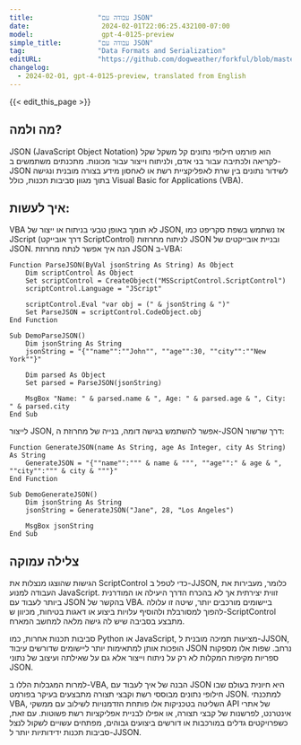 ```yaml
---
title:                "עבודה עם JSON"
date:                  2024-02-01T22:06:25.432100-07:00
model:                 gpt-4-0125-preview
simple_title:         "עבודה עם JSON"
tag:                  "Data Formats and Serialization"
editURL:              "https://github.com/dogweather/forkful/blob/master/content/he/vba/working-with-json.md"
changelog:
  - 2024-02-01, gpt-4-0125-preview, translated from English
---
```


{{< edit_this_page >}}

## מה ולמה?

JSON (JavaScript Object Notation) הוא פורמט חילופי נתונים קל משקל שקל לקריאה ולכתיבה עבור בני אדם, ולניתוח וייצור עבור מכונות. מתכנתים משתמשים ב-JSON לשידור נתונים בין שרת לאפליקציית רשת או לאחסון מידע בצורה מובנית ונגישה בתוך מגוון סביבות תכנות, כולל Visual Basic for Applications (VBA).

## איך לעשות:

VBA לא תומך באופן טבעי בניתוח או ייצור של JSON, אז נשתמש בשפת סקריפט כמו JScript (דרך אובייקט ScriptControl) לניתוח מחרוזות JSON ובניית אובייקטים של JSON. הנה איך אפשר לנתח מחרוזת JSON ב-VBA:

```basic
Function ParseJSON(ByVal jsonString As String) As Object
    Dim scriptControl As Object
    Set scriptControl = CreateObject("MSScriptControl.ScriptControl")
    scriptControl.Language = "JScript"
    
    scriptControl.Eval "var obj = (" & jsonString & ")"
    Set ParseJSON = scriptControl.CodeObject.obj
End Function

Sub DemoParseJSON()
    Dim jsonString As String
    jsonString = "{""name"":""John"", ""age"":30, ""city"":""New York""}"
    
    Dim parsed As Object
    Set parsed = ParseJSON(jsonString)
    
    MsgBox "Name: " & parsed.name & ", Age: " & parsed.age & ", City: " & parsed.city
End Sub
```

לייצור JSON, אפשר להשתמש בגישה דומה, בנייה של מחרוזת ה-JSON דרך שרשור:

```basic
Function GenerateJSON(name As String, age As Integer, city As String) As String
    GenerateJSON = "{""name"":""" & name & """, ""age"":" & age & ", ""city"":""" & city & """}"
End Function

Sub DemoGenerateJSON()
    Dim jsonString As String
    jsonString = GenerateJSON("Jane", 28, "Los Angeles")
    
    MsgBox jsonString
End Sub
```

## צלילה עמוקה

הגישות שהוצגו מנצלות את ScriptControl כדי לטפל ב-JJSON, כלומר, מעבירות את העבודה למנוע JavaScript. זווית יצירתית אך לא בהכרח הדרך היעילה או המודרנית ביותר לעבוד עם JSON בהקשר של VBA. ביישומים מורכבים יותר, שיטה זו עלולה להפוך למסורבלת ולהוסיף עלויות ביצוע או דאגות בטיחות, מכיוון ש-ScriptControl מתבצע בסביבה שיש לה גישה מלאה למחשב המארח.

סביבות תכנות אחרות, כמו Python או JavaScript, מציעות תמיכה מובנית ל-JJSON, הופכות אותן למתאימות יותר ליישומים שדורשים עיבוד JSON נרחב. שפות אלו מספקות ספריות מקיפות המקלות לא רק על ניתוח וייצור אלא גם על שאילתה ועיצוב של נתוני JSON.

למרות המגבלות הללו ב-VBA, הבנה של איך לעבוד עם JSON היא חיונית בעולם שבו חילופי נתונים מבוססי רשת וקבצי תצורה מתבצעים בעיקר בפורמט JSON. למתכנתי VBA, השליטה בטכניקות אלו פותחת הזדמנויות לשילוב עם ממשקי API של אתרי אינטרנט, לפרשנות של קבצי תצורה, או אפילו לבניית אפליקציות רשת פשוטות. עם זאת, כשפרויקטים גדלים במורכבות או דורשים ביצועים גבוהים, מפתחים עשויים לשקול לנצל סביבות תכנות ידידותיות יותר ל-JJSON.
